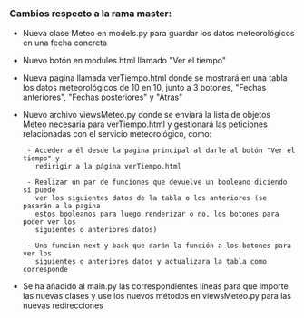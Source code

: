 ### Cambios respecto a la rama master:

- Nueva clase Meteo en models.py para guardar los datos meteorológicos en una fecha concreta

- Nuevo botón en modules.html llamado "Ver el tiempo"

- Nueva pagina llamada verTiempo.html donde se mostrará en una tabla los datos meteorológicos de 10 en 10, junto a 3 botones, "Fechas anteriores", "Fechas posteriores" y "Atras"

- Nuevo archivo viewsMeteo.py donde se enviará la lista de objetos Meteo necesaria para verTiempo.html y gestionará las peticiones relacionadas con el servicio meteorológico, como:

       - Acceder a él desde la pagina principal al darle al botón "Ver el tiempo" y 
         redirigir a la página verTiempo.html

       - Realizar un par de funciones que devuelve un booleano diciendo si puede 
         ver los siguientes datos de la tabla o los anteriores (se pasarán a la pagina 
         estos booleanos para luego renderizar o no, los botones para poder ver los 
         siguientes o anteriores datos)

       - Una función next y back que darán la función a los botones para ver los 
         siguientes o anteriores datos y actualizara la tabla como corresponde

- Se ha añadido al main.py las correspondientes líneas para que importe las nuevas clases y use los nuevos métodos en viewsMeteo.py para las nuevas redirecciones
